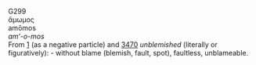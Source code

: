 <body>
  <p>G299<br>  ἄμωμος  <br> amōmos  <br><i>am‘-o-mos </i><br>From <a href="g0001.htm">1</a> (as a negative particle) and <a href="g3470.htm">3470</a>  <i>unblemished</i> (literally or figuratively): - without blame (blemish, fault, spot), faultless, unblameable.<br></p>
 </body>